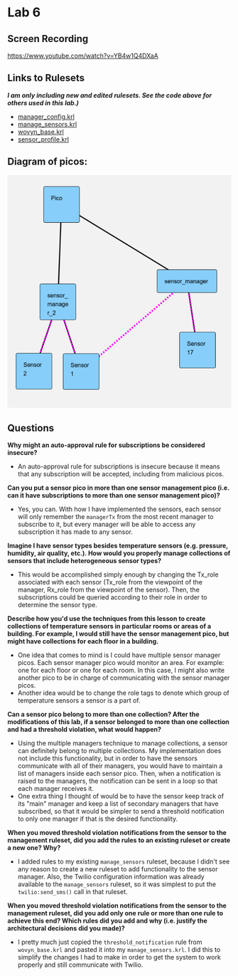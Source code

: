 
# Lab 6

## Screen Recording
https://www.youtube.com/watch?v=YB4w1Q4DXaA

## Links to Rulesets
***I am only including new and edited rulesets.  See the code above for others used in this lab.)***
* [manager_config.krl](https://raw.githubusercontent.com/garrettguycharles/cs462/master/lab6/manager_config.krl)
* [manage_sensors.krl](https://raw.githubusercontent.com/garrettguycharles/cs462/master/lab6/manage_sensors.krl)
* [wovyn_base.krl](https://raw.githubusercontent.com/garrettguycharles/cs462/master/lab6/wovyn_base.krl)
* [sensor_profile.krl](https://raw.githubusercontent.com/garrettguycharles/cs462/master/lab6/sensor_profile.krl)

## Diagram of picos:
![Pico diagram](https://github.com/garrettguycharles/cs462/blob/master/lab6/screenshot.png?raw=true)


## Questions

**Why might an auto-approval rule for subscriptions be considered insecure?**
* An auto-approval rule for subscriptions is insecure because it means that any subscription will be accepted, including from malicious picos.

**Can you put a sensor pico in more than one sensor management pico (i.e. can it have subscriptions to more than one sensor management pico)?**
* Yes, you can.  With how I have implemented the sensors, each sensor will only remember the `managerTx` from the most recent manager to subscribe to it, but every manager will be able to access any subscription it has made to any sensor.

**Imagine I have sensor types besides temperature sensors (e.g. pressure, humidity, air quality, etc.). How would you properly manage collections of sensors that include heterogeneous sensor types?**
* This would be accomplished simply enough by changing the Tx_role associated with each sensor (Tx_role from the viewpoint of the manager, Rx_role from the viewpoint of the sensor).  Then, the subscriptions could be queried according to their role in order to determine the sensor type.

**Describe how you'd use the techniques from this lesson to create collections of temperature sensors in particular rooms or areas of a building. For example, I would still have the sensor management pico, but might have collections for each floor in a building.**
* One idea that comes to mind is I could have multiple sensor manager picos.  Each sensor manager pico would monitor an area.  For example: one for each floor or one for each room.  In this case, I might also write another pico to be in charge of communicating with the sensor manager picos.
* Another idea would be to change the role tags to denote which group of temperature sensors a sensor is a part of.

**Can a sensor pico belong to more than one collection? After the modifications of this lab, if a sensor belonged to more than one collection and had a threshold violation, what would happen?**
* Using the multiple managers technique to manage collections, a sensor can definitely belong to multiple collections.  My implementation does not include this functionality, but in order to have the sensors communicate with all of their managers, you would have to maintain a list of managers inside each sensor pico.  Then, when a notification is raised to the managers, the notification can be sent in a loop so that each manager receives it.
* One extra thing I thought of would be to have the sensor keep track of its "main" manager and keep a list of secondary managers that have subscribed, so that it would be simpler to send a threshold notification to only one manager if that is the desired functionality.

**When you moved threshold violation notifications from the sensor to the management ruleset, did you add the rules to an existing ruleset or create a new one? Why?**
* I added rules to my existing `manage_sensors` ruleset, because I didn't see any reason to create a new ruleset to add functionality to the sensor manager.  Also, the Twilio configuration information was already available to the `manage_sensors` ruleset, so it was simplest to put the `twilio:send_sms()` call in that ruleset.

**When you moved threshold violation notifications from the sensor to the management ruleset, did you add only one rule or more than one rule to achieve this end? Which rules did you add and why (i.e. justify the architectural decisions did you made)?**
* I pretty much just copied the `threshold_notification` rule from `wovyn_base.krl` and pasted it into my `manage_sensors.krl`.  I did this to simplify the changes I had to make in order to get the system to work properly and still communicate with Twilio.
